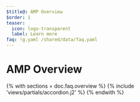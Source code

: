 ```yaml
---
$title@: AMP Overview
$order: 1
teaser:
  icon: logo-transparent
  label: Learn more
faq: !g.yaml /shared/data/faq.yaml
---
```


# AMP Overview

{% with sections = doc.faq.overview %}
{% include 'views/partials/accordion.j2' %}
{% endwith %}

